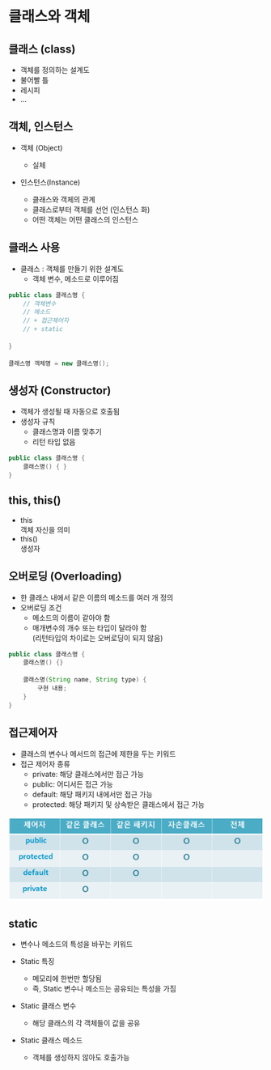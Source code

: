 # 클래스와 객체

## 클래스 (class)

- 객체를 정의하는 설계도
- 불어빨 틀
- 레시피
- ...

## 객체, 인스턴스

- 객체 (Object)
  - 실체

- 인스턴스(Instance)
  - 클래스와 객체의 관계
  - 클래스로부터 객체를 선언 (인스턴스 화)
  - 어떤 객체는 어떤 클래스의 인스턴스


## 클래스 사용

- 클래스 : 객체를 만들기 위한 설계도
  - 객체 변수, 메소드로 이루어짐

```java
public class 클래스명 {
    // 객체변수
    // 메소드
    // + 접근제어자
    // + static
    
}

클래스명 객체명 = new 클래스명();
```

## 생성자 (Constructor)

- 객체가 생성될 때 자동으로 호출됨
- 생성자 규칙
  - 클래스명과 이름 맞추기
  - 리턴 타입 없음

```java
public class 클래스명 {
    클래스명() { }
}
```

## this, this()

- this  
객체 자신을 의미
- this()  
생성자



## 오버로딩 (Overloading)

- 한 클래스 내에서 같은 이름의 메소드를 여러 개 정의
- 오버로딩 조건
  - 메소드의 이름이 같아야 함
  - 매개변수의 개수 또는 타입이 달라야 함  
    (리턴타입의 차이로는 오버로딩이 되지 않음)

```java
public class 클래스명 {
    클래스명() {}
    
    클래스명(String name, String type) {
        구현 내용;
    }
}
```

## 접근제어자

- 클래스의 변수나 메서드의 접근에 제한을 두는 키워드
- 접근 제어자 종류
  - private: 해당 클래스에서만 접근 가능  
  - public: 어디서든 접근 가능
  - default: 해당 패키지 내에서만 접근 가능  
  - protected: 해당 패키지 및 상속받은 클래스에서 접근 가능


![접근제어자](./resource/image.png)


## static

- 변수나 메소드의 특성을 바꾸는 키워드  
- Static 특징  
  - 메모리에 한번만 할당됨  
  - 즉, Static 변수나 메소드는 공유되는 특성을 가짐

- Static 클래스 변수
  - 해당 클래스의 각 객체들이 값을 공유
- Static 클래스 메소드
  - 객체를 생성하지 않아도 호출가능